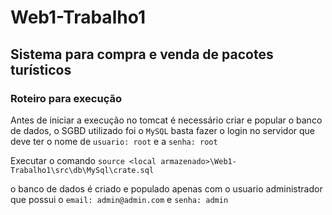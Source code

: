 # Web1-Trabalho1

## Sistema para compra e venda de pacotes turísticos

### Roteiro para execução

Antes de iniciar a execução no tomcat é necessário criar e popular o banco de dados, o SGBD utilizado foi o `MySQL` basta fazer o login no servidor que deve ter o nome de `usuario: root` e a `senha: root` 

Executar o comando `source <local armazenado>\Web1-Trabalho1\src\db\MySql\crate.sql`

o banco de dados é criado e populado apenas com o usuario administrador que possui o `email: admin@admin.com` e `senha: admin`

